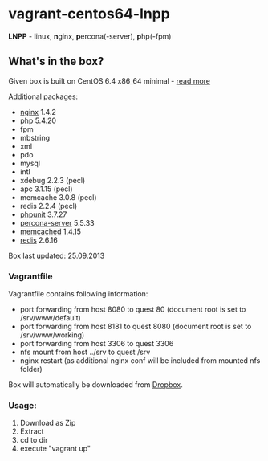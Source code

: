 # vagrant-centos64-lnpp

**LNPP** - **l**inux, **n**ginx, **p**ercona(-server), **p**hp(-fpm)

## What's in the box?
Given box is built on CentOS 6.4 x86_64 minimal - [read more](http://wiki.centos.org/Manuals/ReleaseNotes/CentOSMinimalCD6.4)

Additional packages:
 * [nginx](http://nginx.org/) 1.4.2
 * [php](http://www.php.net/) 5.4.20
  * fpm
  * mbstring
  * xml
  * pdo
  * mysql
  * intl
  * xdebug 2.2.3 (pecl)
  * apc 3.1.15 (pecl)
  * memcache 3.0.8 (pecl)
  * redis 2.2.4 (pecl)
 * [phpunit](https://github.com/sebastianbergmann/phpunit/) 3.7.27
 * [percona-server](http://www.percona.com/software/percona-server) 5.5.33
 * [memcached](http://memcached.org/) 1.4.15
 * [redis](http://redis.io/) 2.6.16

Box last updated: 25.09.2013

### Vagrantfile
Vagrantfile contains following information:
 * port forwarding from host 8080 to quest 80 (document root is set to /srv/www/default)
 * port forwarding from host 8181 to quest 8080 (document root is set to /srv/www/working)
 * port forwarding from host 3306 to quest 3306
 * nfs mount from host ../srv to quest /srv
 * nginx restart (as additional nginx conf will be included from mounted nfs folder)

Box will automatically be downloaded from [Dropbox](https://dl.dropbox.com/s/6r4t3grdnhoavb9/CentOS-6.4-lnpp.box).

### Usage:

 1. Download as Zip
 2. Extract
 3. cd to dir
 4. execute "vagrant up"
